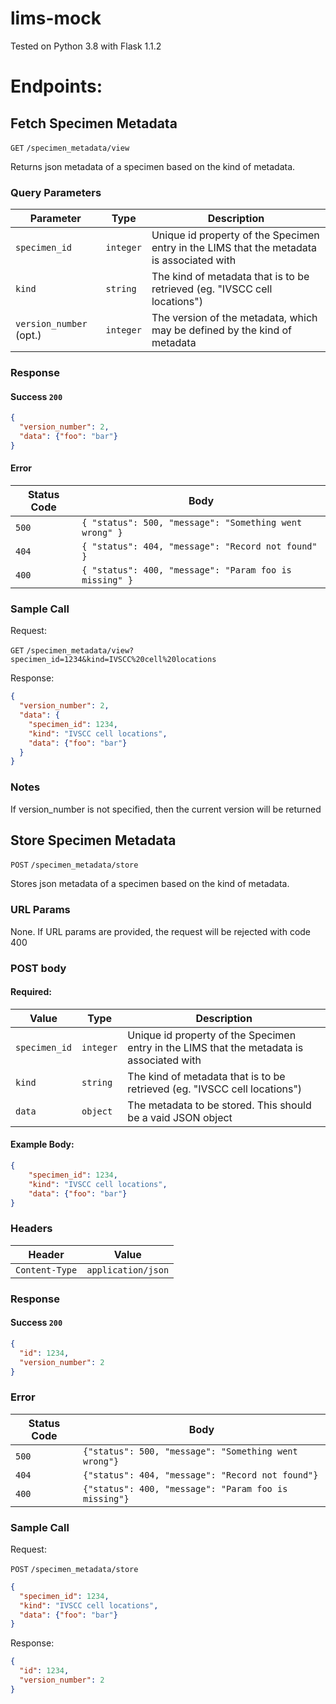 # lims-mock

Tested on Python 3.8 with Flask 1.1.2

# Endpoints:

## Fetch Specimen Metadata

`GET` `/specimen_metadata/view`

Returns json metadata of a specimen based on the kind of metadata.

### Query Parameters

|Parameter|Type|Description|
|---|---|---|
|`specimen_id`|`integer`|Unique id property of the Specimen entry in the LIMS that the metadata is associated with|
|`kind`|`string`|The kind of metadata that is to be retrieved (eg. "IVSCC cell locations")|
|`version_number` (opt.)|`integer`|The version of the metadata, which may be defined by the kind of metadata|

### Response

#### Success `200`

```json
{
  "version_number": 2,
  "data": {"foo": "bar"}
}
```

#### Error

|Status Code|Body|
|---|---|
|`500`|`{ "status": 500, "message": "Something went wrong" }`|
|`404`|`{ "status": 404, "message": "Record not found" }`|
|`400`|`{ "status": 400, "message": "Param foo is missing" }`|

### Sample Call

Request:

`GET` `/specimen_metadata/view?specimen_id=1234&kind=IVSCC%20cell%20locations`

Response:

```json
{
  "version_number": 2,
  "data": {
    "specimen_id": 1234,
    "kind": "IVSCC cell locations",
    "data": {"foo": "bar"}
  }
}
```

### Notes

If version_number is not specified, then the current version will be returned

## Store Specimen Metadata

`POST` `/specimen_metadata/store`

Stores json metadata of a specimen based on the kind of metadata.

### URL Params

None. If URL params are provided, the request will be rejected with code 400

### POST body

#### Required:

|Value|Type|Description|
|---|---|---|
|`specimen_id`|`integer`|Unique id property of the Specimen entry in the LIMS that the metadata is associated with|
|`kind`|`string`|The kind of metadata that is to be retrieved (eg. "IVSCC cell locations")|
|`data`|`object`|The metadata to be stored. This should be a vaid JSON object|

#### Example Body:

```json
{
    "specimen_id": 1234,
    "kind": "IVSCC cell locations",
    "data": {"foo": "bar"}
}
```

### Headers

|Header|Value|
|---|---|
|`Content-Type`|`application/json`|

### Response

#### Success `200`

```json
{
  "id": 1234,
  "version_number": 2
}
```

### Error

|Status Code|Body|
|---|---|
|`500`|`{"status": 500, "message": "Something went wrong"}`|
|`404`|`{"status": 404, "message": "Record not found"}`|
|`400`|`{"status": 400, "message": "Param foo is missing"}`|

### Sample Call

Request: 

`POST` `/specimen_metadata/store`

```json
{
  "specimen_id": 1234,
  "kind": "IVSCC cell locations",
  "data": {"foo": "bar"}
}
```

Response: 

```json
{
  "id": 1234,
  "version_number": 2
}
```
